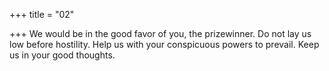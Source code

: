 +++
title = "02"

+++
We would be in the good favor of you, the prizewinner. Do not lay us  low before hostility.
Help us with your conspicuous powers to prevail. Keep us in your good  thoughts.